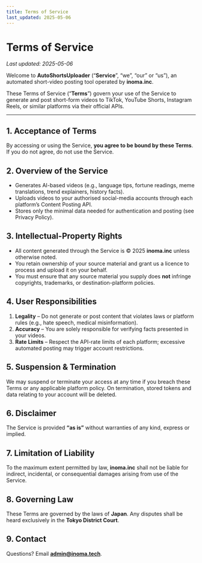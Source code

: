 ```yaml
---
title: Terms of Service
last_updated: 2025-05-06
---
```


# Terms of Service
_Last updated: 2025-05-06_

Welcome to **AutoShortsUploader** (“**Service**”, “we”, “our” or “us”), an automated short-video posting tool operated by **inoma.inc**.

These Terms of Service (“**Terms**”) govern your use of the Service to generate and post short-form videos to TikTok, YouTube Shorts, Instagram Reels, or similar platforms via their official APIs.

---

## 1. Acceptance of Terms
By accessing or using the Service, **you agree to be bound by these Terms**.
If you do not agree, do not use the Service.

## 2. Overview of the Service
* Generates AI-based videos (e.g., language tips, fortune readings, meme translations, trend explainers, history facts).
* Uploads videos to your authorised social-media accounts through each platform’s Content Posting API.
* Stores only the minimal data needed for authentication and posting (see Privacy Policy).

## 3. Intellectual-Property Rights
* All content generated through the Service is © 2025 **inoma.inc** unless otherwise noted.
* You retain ownership of your source material and grant us a licence to process and upload it on your behalf.
* You must ensure that any source material you supply does **not** infringe copyrights, trademarks, or destination-platform policies.

## 4. User Responsibilities
1. **Legality** – Do not generate or post content that violates laws or platform rules (e.g., hate speech, medical misinformation).
2. **Accuracy** – You are solely responsible for verifying facts presented in your videos.
3. **Rate Limits** – Respect the API-rate limits of each platform; excessive automated posting may trigger account restrictions.

## 5. Suspension & Termination
We may suspend or terminate your access at any time if you breach these Terms or any applicable platform policy. On termination, stored tokens and data relating to your account will be deleted.

## 6. Disclaimer
The Service is provided **“as is”** without warranties of any kind, express or implied.

## 7. Limitation of Liability
To the maximum extent permitted by law, **inoma.inc** shall not be liable for indirect, incidental, or consequential damages arising from use of the Service.

## 8. Governing Law
These Terms are governed by the laws of **Japan**. Any disputes shall be heard exclusively in the **Tokyo District Court**.

## 9. Contact
Questions? Email **admin@inoma.tech**.
